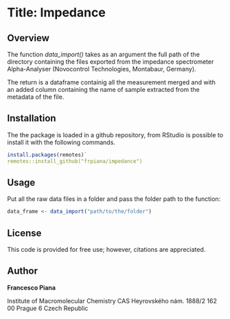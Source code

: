 # Title: Impedance
## Overview

The function *data_import()* takes as an argument the full path of the directory
containing the files exported from the impedance spectrometer Alpha-Analyser 
(Novocontrol Technologies, Montabaur, Germany).

The return is a dataframe containig all the measurement merged and with an added
column containing the name of sample extracted from the metadata of the file.

## Installation

The the package is loaded in a github repository, from RStudio is possible to 
install it with the following commands.

```r
install.packages(remotes)`
remotes::install_github("frpiana/impedance")
```

## Usage

Put all the raw data files in a folder and pass the folder path to the function:
```r
data_frame <- data_import("path/to/the/folder")
```

## License
This code is provided for free use; however, citations are appreciated.

## Author

**Francesco Piana**

Institute of Macromolecular Chemistry CAS
Heyrovského nám. 1888/2
162 00 Prague 6
Czech Republic
